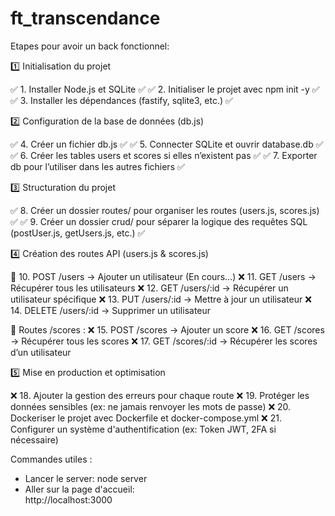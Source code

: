 # ft_transcendance

Etapes pour avoir un back fonctionnel: 

1️⃣ Initialisation du projet

✅ 1. Installer Node.js et SQLite ✅
✅ 2. Initialiser le projet avec npm init -y ✅
✅ 3. Installer les dépendances (fastify, sqlite3, etc.) ✅

2️⃣ Configuration de la base de données (db.js)

✅ 4. Créer un fichier db.js ✅
✅ 5. Connecter SQLite et ouvrir database.db ✅
✅ 6. Créer les tables users et scores si elles n’existent pas ✅
✅ 7. Exporter db pour l’utiliser dans les autres fichiers ✅

3️⃣ Structuration du projet

✅ 8. Créer un dossier routes/ pour organiser les routes (users.js, scores.js) ✅
✅ 9. Créer un dossier crud/ pour séparer la logique des requêtes SQL (postUser.js, getUsers.js, etc.) ✅

4️⃣ Création des routes API (users.js & scores.js)

🔄 10. POST /users → Ajouter un utilisateur (En cours...)
❌ 11. GET /users → Récupérer tous les utilisateurs
❌ 12. GET /users/:id → Récupérer un utilisateur spécifique
❌ 13. PUT /users/:id → Mettre à jour un utilisateur
❌ 14. DELETE /users/:id → Supprimer un utilisateur

📌 Routes /scores :
❌ 15. POST /scores → Ajouter un score
❌ 16. GET /scores → Récupérer tous les scores
❌ 17. GET /scores/:id → Récupérer les scores d’un utilisateur

5️⃣ Mise en production et optimisation

❌ 18. Ajouter la gestion des erreurs pour chaque route
❌ 19. Protéger les données sensibles (ex: ne jamais renvoyer les mots de passe)
❌ 20. Dockeriser le projet avec Dockerfile et docker-compose.yml
❌ 21. Configurer un système d'authentification (ex: Token JWT, 2FA si nécessaire)


Commandes utiles :

- Lancer le server:
node server
- Aller sur la page d'accueil: <br>
http://localhost:3000

